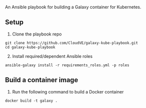 An Ansible playbook for building a Galaxy container for Kubernetes.

## Setup
1. Clone the playbook repo
```
git clone https://github.com/CloudVE/galaxy-kube-playbook.git
cd galaxy-kube-playbook
```

2. Install required/dependent Ansible roles
```
ansible-galaxy install -r requirements_roles.yml -p roles
```

## Build a container image
1. Run the following command to build a Docker container
```
docker build -t galaxy .
```
